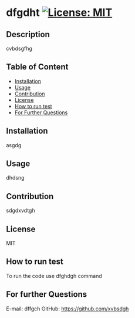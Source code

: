 
  # dfgdht [![License: MIT](https://img.shields.io/badge/License-MIT-yellow.svg)](https://opensource.org/licenses/MIT)
  ## Description
  cvbdsgfhg
  ## Table of Content
  * [Installation](#installation)
  * [Usage](#usage)
  * [Contribution](#contribution)
  * [License](#license)
  * [How to run test](#test)
  * [For Further Questions](#questions)
  ## Installation
  asgdg
  ## Usage
  dhdsng
  ## Contribution
  sdgdxvdtgh
  ## License
  MIT
  ## How to run test
  To run the code use dfghdgh command
  ## For further Questions
  E-mail: dffgch
  GitHub: https://github.com/xvbsdgh

